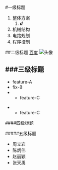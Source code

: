 #一级标题
1. 整体方案
	1. ***d***
2. 机械结构
3. 电路规划
4. 程序控制

##二级标题
[百度](http://www.baidu.com)
![头像](http://127.0.0.1/C:/Users/zhouliyan/Pictures/Screenshots/matlab/boy.jpg)

###三级标题
---
- feature-A
- fix-B
- - feature-C
+ - feature-C

####四级标题

#####五级标题

- 周立岩
- 陈炳伟
- 赵丽颖
- 张天禹


